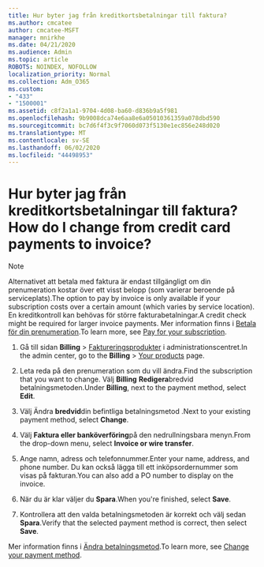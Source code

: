 ```yaml
---
title: Hur byter jag från kreditkortsbetalningar till faktura?
ms.author: cmcatee
author: cmcatee-MSFT
manager: mnirkhe
ms.date: 04/21/2020
ms.audience: Admin
ms.topic: article
ROBOTS: NOINDEX, NOFOLLOW
localization_priority: Normal
ms.collection: Adm_O365
ms.custom:
- "433"
- "1500001"
ms.assetid: c8f2a1a1-9704-4d08-ba60-d836b9a5f981
ms.openlocfilehash: 9b9008dca74e6aa8e6a05010361359a078dbd590
ms.sourcegitcommit: bc7d6f4f3c9f7060d073f5130e1ec856e248d020
ms.translationtype: MT
ms.contentlocale: sv-SE
ms.lasthandoff: 06/02/2020
ms.locfileid: "44498953"
---
```

# <a name="how-do-i-change-from-credit-card-payments-to-invoice"></a><span data-ttu-id="81ce1-102">Hur byter jag från kreditkortsbetalningar till faktura?</span><span class="sxs-lookup"><span data-stu-id="81ce1-102">How do I change from credit card payments to invoice?</span></span>

> [!NOTE]
> <span data-ttu-id="81ce1-103">Alternativet att betala med faktura är endast tillgängligt om din prenumeration kostar över ett visst belopp (som varierar beroende på serviceplats).</span><span class="sxs-lookup"><span data-stu-id="81ce1-103">The option to pay by invoice is only available if your subscription costs over a certain amount (which varies by service location).</span></span> <span data-ttu-id="81ce1-104">En kreditkontroll kan behövas för större fakturabetalningar.</span><span class="sxs-lookup"><span data-stu-id="81ce1-104">A credit check might be required for larger invoice payments.</span></span> <span data-ttu-id="81ce1-105">Mer information finns i [Betala för din prenumeration](https://docs.microsoft.com/microsoft-365/commerce/billing-and-payments/pay-for-your-subscription).</span><span class="sxs-lookup"><span data-stu-id="81ce1-105">To learn more, see [Pay for your subscription](https://docs.microsoft.com/microsoft-365/commerce/billing-and-payments/pay-for-your-subscription).</span></span>

1. <span data-ttu-id="81ce1-106">Gå till sidan **Billing**  >  [Faktureringsprodukter](https://go.microsoft.com/fwlink/p/?linkid=842054) i administrationscentret.</span><span class="sxs-lookup"><span data-stu-id="81ce1-106">In the admin center, go to the **Billing** > [Your products](https://go.microsoft.com/fwlink/p/?linkid=842054) page.</span></span>

2. <span data-ttu-id="81ce1-107">Leta reda på den prenumeration som du vill ändra.</span><span class="sxs-lookup"><span data-stu-id="81ce1-107">Find the subscription that you want to change.</span></span> <span data-ttu-id="81ce1-108">Välj **Billing** **Redigera**bredvid betalningsmetoden.</span><span class="sxs-lookup"><span data-stu-id="81ce1-108">Under **Billing**, next to the payment method, select **Edit**.</span></span>

3. <span data-ttu-id="81ce1-109">Välj Ändra **bredvid**din befintliga betalningsmetod .</span><span class="sxs-lookup"><span data-stu-id="81ce1-109">Next to your existing payment method, select **Change**.</span></span>

4. <span data-ttu-id="81ce1-110">Välj **Faktura eller banköverföring**på den nedrullningsbara menyn.</span><span class="sxs-lookup"><span data-stu-id="81ce1-110">From the drop-down menu, select **Invoice or wire transfer**.</span></span>

5. <span data-ttu-id="81ce1-111">Ange namn, adress och telefonnummer.</span><span class="sxs-lookup"><span data-stu-id="81ce1-111">Enter your name, address, and phone number.</span></span> <span data-ttu-id="81ce1-112">Du kan också lägga till ett inköpsordernummer som visas på fakturan.</span><span class="sxs-lookup"><span data-stu-id="81ce1-112">You can also add a PO number to display on the invoice.</span></span>

6. <span data-ttu-id="81ce1-113">När du är klar väljer du **Spara**.</span><span class="sxs-lookup"><span data-stu-id="81ce1-113">When you're finished, select **Save**.</span></span>

7. <span data-ttu-id="81ce1-114">Kontrollera att den valda betalningsmetoden är korrekt och välj sedan **Spara**.</span><span class="sxs-lookup"><span data-stu-id="81ce1-114">Verify that the selected payment method is correct, then select **Save**.</span></span>

<span data-ttu-id="81ce1-115">Mer information finns i [Ändra betalningsmetod](https://docs.microsoft.com/microsoft-365/commerce/billing-and-payments/change-payment-method).</span><span class="sxs-lookup"><span data-stu-id="81ce1-115">To learn more, see [Change your payment method](https://docs.microsoft.com/microsoft-365/commerce/billing-and-payments/change-payment-method).</span></span>